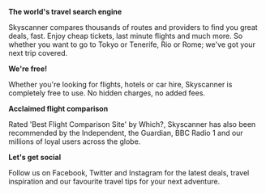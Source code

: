 **The world's travel search engine**

Skyscanner compares thousands of routes and providers to find you great deals, fast. Enjoy cheap tickets, last minute flights and much more. So whether you want to go to Tokyo or Tenerife, Rio or Rome; we've got your next trip covered.

**We're free!**

Whether you're looking for flights, hotels or car hire, Skyscanner is completely free to use. No hidden charges, no added fees.

**Acclaimed flight comparison**

Rated 'Best Flight Comparison Site' by Which?, Skyscanner has also been recommended by the Independent, the Guardian, BBC Radio 1 and our millions of loyal users across the globe.

**Let's get social**

Follow us on Facebook, Twitter and Instagram for the latest deals, travel inspiration and our favourite travel tips for your next adventure.